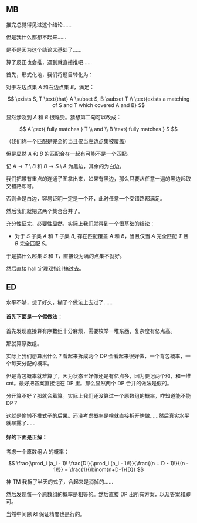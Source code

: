 ## MB
推完总觉得见过这个结论……

但是我什么都想不起来……

是不是因为这个结论太基础了……

算了反正也会推，遇到就直接推吧……

首先，形式化地，我们将题目转化为：

对于左边点集 $A$ 和右边点集 $B$，满足：

$$
\exists S, T \text{that} A \subset S, B \subset T \\
\text{exists a matching of S and T which covered A and B}
$$

显然涉及到 $A$ 和 $B$ 很难受。猜想第二句可以改成：

$$
A \text{ fully matches } T \\
and \\
B \text{ fully matches } S
$$

（我们称一个匹配是完全的当且仅当左边点集被覆盖）

但是显然 $A$ 和 $B$ 的匹配合在一起有可能不是一个匹配。

记 $A \rightarrow T \setminus B$ 和 $B \rightarrow S \setminus A$ 为黑边，其余的为白边。

我们把带有重点的连通子图拿出来，如果有黑边，那么只要从任意一遍的黑边起取交错路即可。

否则全是白边，容易证明一定是一个环，此时任意一个交错路都满足。

然后我们就把这两个集合合并了。

充分性证完，必要性显然，实际上我们就得到一个很基础的结论：

- 对于 $S$ 子集 $A$ 和 $T$ 子集 $B$, 存在匹配覆盖 $A$ 和 $B$，当且仅当 $A$ 完全匹配 $T$ 且 $B$ 完全匹配 $S$。

于是搞什么超集 $S$ 和 $T$，直接设为满的点集不就好。

然后直接 hall 定理双指针搞过去。

## ED
水平不够，想了好久，糊了个做法上去过了……

#### 首先下面是一个假做法：

首先发现直接算有序数组十分麻烦，需要枚举一堆东西，复杂度有亿点高。

那就算原数组。

实际上我们想算出什么？看起来拆成两个 DP 会看起来很好做，一个背包概率，一个每天分配的概率。

但是背包概率就难算了，因为状态里好像还是有亿点多，因为要记两个和，和一堆 cnt。最好把答案直接记在 DP 里。那么显然两个 DP 合并的做法是假的。

分开算不好？那就合着算。实际上我们还没算过一个原数组的概率，咋知道能不能 DP？

这就是偷懒不推式子的后果。还没考虑概率是啥就直接拆开瞎做……然后真实水平就暴露了……

#### 好的下面是正解：

考虑一个原数组 $A$ 的概率：

$$
\frac{\prod_i (a_i - 1)! \frac{D!}{\prod_i (a_i - 1)!}}{\frac{(n + D - 1)!}{(n - 1)!}} = \frac{1}{\binom{n+D-1}{D}}
$$

神 TM 我拆了半天的式子，合起来是消掉的……

然后发现每一个原数组的概率是相等的。然后直接 DP 出所有方案，以及答案和即可。

当然中间除 $k!$ 保证精度也是行的。
